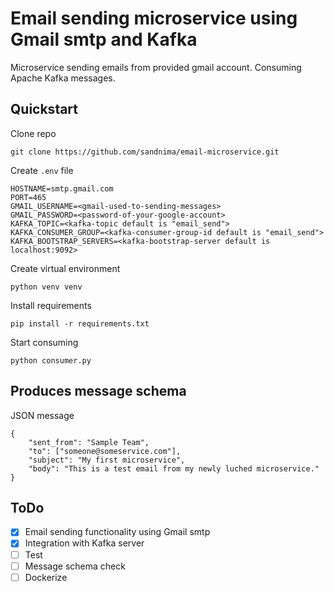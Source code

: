 # Email sending microservice using Gmail smtp and Kafka 

Microservice sending emails from provided gmail account.
Consuming Apache Kafka messages.

## Quickstart 

Clone repo 
 ```
 git clone https://github.com/sandnima/email-microservice.git
 ```
Create `.env` file 
 ```
 HOSTNAME=smtp.gmail.com
 PORT=465
 GMAIL_USERNAME=<gmail-used-to-sending-messages>
 GMAIL_PASSWORD=<password-of-your-google-account>
 KAFKA_TOPIC=<kafka-topic default is "email_send">
 KAFKA_CONSUMER_GROUP=<kafka-consumer-group-id default is "email_send">
 KAFKA_BOOTSTRAP_SERVERS=<kafka-bootstrap-server default is localhost:9092>
```
Create virtual environment 
 ```
 python venv venv
 ```
Install requirements 
 ```
 pip install -r requirements.txt
 ```
Start consuming 
 ```
 python consumer.py
 ```
## Produces message schema 

JSON message
```
{
    "sent_from": "Sample Team",
    "to": ["someone@someservice.com"],
    "subject": "My first microservice",
    "body": "This is a test email from my newly luched microservice."
}
```

## ToDo 

- [x] Email sending functionality using Gmail smtp
- [x] Integration with Kafka server
- [ ] Test
- [ ] Message schema check
- [ ] Dockerize
